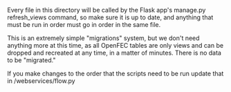 Every file in this directory will be called by the Flask app's manage.py refresh_views command, so make sure it is up to date, and anything that must be run in order must go in order in the same file.

This is an extremely simple "migrations" system, but we don't need anything more at this time, as all OpenFEC tables are only views and can be dropped and recreated at any time, in a matter of minutes. There is no data to be "migrated."

If you make changes to the order that the scripts need to be run update that in /webservices/flow.py
